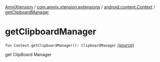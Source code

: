 [AmniXtension](../../index.md) / [com.amnix.xtension.extensions](../index.md) / [android.content.Context](index.md) / [getClipboardManager](./get-clipboard-manager.md)

# getClipboardManager

`fun Context.getClipboardManager(): ClipboardManager` [(source)](https://github.com/AmniX/AmniXTension/tree/master/AmniXtension/src/main/java/com/amnix/xtension/extensions/ContextExtension.kt#L590)

get ClipBoard Manager

